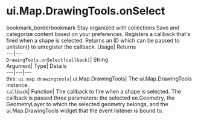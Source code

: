  
#  ui.Map.DrawingTools.onSelect 
bookmark_borderbookmark Stay organized with collections  Save and categorize content based on your preferences. 
Registers a callback that's fired when a shape is selected. 
Returns an ID which can be passed to unlisten() to unregister the callback.
Usage| Returns  
---|---  
`DrawingTools.onSelect(callback)`| String  
Argument| Type| Details  
---|---|---  
this: `ui.map.drawingtools`| ui.Map.DrawingTools| The ui.Map.DrawingTools instance.  
`callback`| Function| The callback to fire when a shape is selected. The callback is passed three parameters: the selected ee.Geometry, the GeometryLayer to which the selected geometry belongs, and the ui.Map.DrawingTools widget that the event listener is bound to.  
